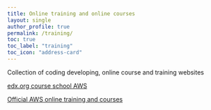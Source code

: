 ```yaml
---
title: Online training and online courses
layout: single
author_profile: true
permalink: /training/
toc: true
toc_label: "training"
toc_icon: "address-card"
---
```


Collection of coding developing, online course and training websites

[edx.org course school AWS](https://www.edx.org/course?school=AWS%3A%20Amazon%20Web%20Services)

[Official AWS online training and courses](https://aws.training/)
